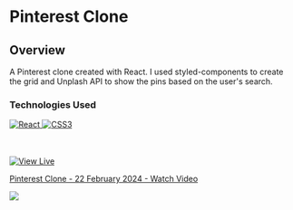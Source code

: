 # Pinterest Clone

## Overview

A Pinterest clone created with React. I used styled-components to create the grid and Unplash API to show the pins based on the user's search.

### Technologies Used
<a href="#">
  <img src="https://img.shields.io/badge/-React-20232A.svg?style=for-the-badge&logo=react&logoColor=61DAFB" alt="React" />
</a>
<a href="#">
  <img src="https://img.shields.io/badge/css3-%231572B6.svg?style=for-the-badge&logo=css3&logoColor=white" alt="CSS3" />
</a>

<br/><br/>
<a href="https://pedrolorandi.github.io/pinterest-clone/" target="_blank">
  <img src="https://img.shields.io/badge/view_live-white.svg?style=for-the-badge&logo=airplay-video&logoColor=black" alt="View Live" />
</a>

<div>
    <a href="https://www.loom.com/share/cb337b52333f4a7399a72301ee407988">
      <p>Pinterest Clone - 22 February 2024 - Watch Video</p>
    </a>
    <a href="https://www.loom.com/share/cb337b52333f4a7399a72301ee407988">
      <img style="max-width:300px;" src="https://cdn.loom.com/sessions/thumbnails/cb337b52333f4a7399a72301ee407988-with-play.gif">
    </a>
  </div>

